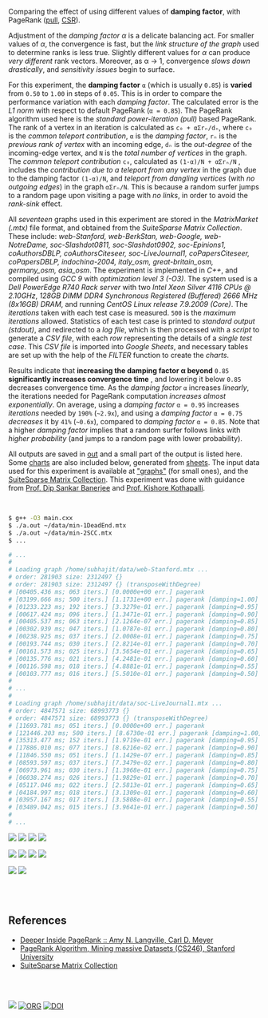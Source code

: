 Comparing the effect of using different values of **damping factor**,
with PageRank ([pull], [CSR]).

Adjustment of the *damping factor α* is a delicate balancing act. For
smaller values of *α*, the convergence is fast, but the *link structure*
*of the graph* used to determine ranks is less true. Slightly different
values for *α* can produce *very different* rank vectors. Moreover, as
α → 1, convergence *slows down drastically*, and *sensitivity issues*
begin to surface.

For this experiment, the **damping factor** `α` (which is usually `0.85`)
is **varied** from `0.50` to `1.00` in steps of `0.05`. This is in order
to compare the performance variation with each *damping factor*. The
calculated error is the *L1 norm* with respect to default PageRank
(`α = 0.85`). The PageRank algorithm used here is the *standard*
*power-iteration (pull)* based PageRank. The rank of a vertex in an
iteration is calculated as `c₀ + αΣrₙ/dₙ`, where `c₀` is the *common*
*teleport contribution*, `α` is the *damping factor*, `rₙ` is the
*previous rank of vertex* with an incoming edge, `dₙ` is the *out-degree*
of the incoming-edge vertex, and `N` is the *total number of vertices*
in the graph. The *common teleport contribution* `c₀`, calculated as
`(1-α)/N + αΣrₙ/N` , includes the *contribution due to a teleport from*
*any vertex* in the graph due to the damping factor `(1-α)/N`, and
*teleport from dangling vertices* (with *no outgoing edges*) in the
graph `αΣrₙ/N`. This is because a random surfer jumps to a random page
upon visiting a page with *no links*, in order to avoid the *rank-sink*
effect.

All *seventeen* graphs used in this experiment are stored in the
*MatrixMarket (.mtx)* file format, and obtained from the *SuiteSparse*
*Matrix Collection*. These include: *web-Stanford, web-BerkStan,*
*web-Google, web-NotreDame, soc-Slashdot0811, soc-Slashdot0902,*
*soc-Epinions1, coAuthorsDBLP, coAuthorsCiteseer, soc-LiveJournal1,*
*coPapersCiteseer, coPapersDBLP, indochina-2004, italy_osm,*
*great-britain_osm, germany_osm, asia_osm*. The experiment is implemented
in *C++*, and compiled using *GCC 9* with *optimization level 3 (-O3)*.
The system used is a *Dell PowerEdge R740 Rack server* with two *Intel*
*Xeon Silver 4116 CPUs @ 2.10GHz*, *128GB DIMM DDR4 Synchronous Registered*
*(Buffered) 2666 MHz (8x16GB) DRAM*, and running *CentOS Linux release*
*7.9.2009 (Core)*. The *iterations* taken with each test case is measured.
`500` is the *maximum iterations* allowed. Statistics of each test case is
printed to *standard output (stdout)*, and redirected to a *log file*,
which is then processed with a *script* to generate a *CSV file*, with
each *row* representing the details of a *single test case*. This
*CSV file* is imported into *Google Sheets*, and necessary tables are set
up with the help of the *FILTER* function to create the *charts*.

Results indicate that **increasing the damping factor α beyond** `0.85`
**significantly increases convergence time** , and lowering it below
`0.85` decreases convergence time. As the *damping factor* `α` increases
*linearly*, the iterations needed for PageRank computation *increases*
*almost exponentially*. On average, using a *damping factor* `α = 0.95`
increases *iterations* needed by `190%` (`~2.9x`), and using a *damping*
*factor* `α = 0.75` *decreases* it by `41%` (`~0.6x`), compared to
*damping factor* `α = 0.85`. Note that a higher *damping factor* implies
that a random surfer follows links with *higher probability* (and jumps
to a random page with lower probability).

All outputs are saved in [out](out/) and a small part of the output is listed
here. Some [charts] are also included below, generated from [sheets]. The input
data used for this experiment is available at ["graphs"] (for small ones), and
the [SuiteSparse Matrix Collection]. This experiment was done with guidance
from [Prof. Dip Sankar Banerjee] and [Prof. Kishore Kothapalli].

<br>

```bash
$ g++ -O3 main.cxx
$ ./a.out ~/data/min-1DeadEnd.mtx
$ ./a.out ~/data/min-2SCC.mtx
$ ...

# ...
#
# Loading graph /home/subhajit/data/web-Stanford.mtx ...
# order: 281903 size: 2312497 {}
# order: 281903 size: 2312497 {} (transposeWithDegree)
# [00405.436 ms; 063 iters.] [0.0000e+00 err.] pagerank
# [03199.666 ms; 500 iters.] [1.1731e+00 err.] pagerank [damping=1.00]
# [01233.223 ms; 192 iters.] [3.3279e-01 err.] pagerank [damping=0.95]
# [00617.424 ms; 096 iters.] [1.3471e-01 err.] pagerank [damping=0.90]
# [00405.537 ms; 063 iters.] [2.1264e-07 err.] pagerank [damping=0.85]
# [00302.939 ms; 047 iters.] [1.0787e-01 err.] pagerank [damping=0.80]
# [00238.925 ms; 037 iters.] [2.0008e-01 err.] pagerank [damping=0.75]
# [00193.744 ms; 030 iters.] [2.8214e-01 err.] pagerank [damping=0.70]
# [00161.573 ms; 025 iters.] [3.5654e-01 err.] pagerank [damping=0.65]
# [00135.776 ms; 021 iters.] [4.2481e-01 err.] pagerank [damping=0.60]
# [00116.598 ms; 018 iters.] [4.8881e-01 err.] pagerank [damping=0.55]
# [00103.777 ms; 016 iters.] [5.5010e-01 err.] pagerank [damping=0.50]
#
# ...
#
# Loading graph /home/subhajit/data/soc-LiveJournal1.mtx ...
# order: 4847571 size: 68993773 {}
# order: 4847571 size: 68993773 {} (transposeWithDegree)
# [11693.781 ms; 051 iters.] [0.0000e+00 err.] pagerank
# [121446.203 ms; 500 iters.] [8.6730e-01 err.] pagerank [damping=1.00]
# [35313.477 ms; 152 iters.] [1.9719e-01 err.] pagerank [damping=0.95]
# [17886.010 ms; 077 iters.] [8.6216e-02 err.] pagerank [damping=0.90]
# [11846.550 ms; 051 iters.] [1.1429e-07 err.] pagerank [damping=0.85]
# [08593.597 ms; 037 iters.] [7.3479e-02 err.] pagerank [damping=0.80]
# [06973.961 ms; 030 iters.] [1.3968e-01 err.] pagerank [damping=0.75]
# [06038.274 ms; 026 iters.] [1.9829e-01 err.] pagerank [damping=0.70]
# [05117.046 ms; 022 iters.] [2.5813e-01 err.] pagerank [damping=0.65]
# [04184.997 ms; 018 iters.] [3.1309e-01 err.] pagerank [damping=0.60]
# [03957.167 ms; 017 iters.] [3.5808e-01 err.] pagerank [damping=0.55]
# [03489.042 ms; 015 iters.] [3.9641e-01 err.] pagerank [damping=0.50]
#
# ...
```

[![](https://i.imgur.com/ttvsORC.png)][sheetp]
[![](https://i.imgur.com/YVoM8E1.png)][sheetp]
[![](https://i.imgur.com/r7EB7hY.png)][sheetp]
[![](https://i.imgur.com/1B9cLJu.png)][sheetp]

[![](https://i.imgur.com/2QJ0YJF.png)][sheetp]
[![](https://i.imgur.com/aUuTeSh.png)][sheetp]
[![](https://i.imgur.com/8my3oJY.png)][sheetp]
[![](https://i.imgur.com/j0sdbpN.png)][sheetp]

[![](https://i.imgur.com/sJVNiOU.gif)][sheetp]
[![](https://i.imgur.com/JGJOuoT.gif)][sheetp]

<br>
<br>


## References

- [Deeper Inside PageRank :: Amy N. Langville, Carl D. Meyer](https://www.slideshare.net/SubhajitSahu/deeper-inside-pagerank-notes)
- [PageRank Algorithm, Mining massive Datasets (CS246), Stanford University](https://www.youtube.com/watch?v=ke9g8hB0MEo)
- [SuiteSparse Matrix Collection]

<br>
<br>

[![](https://i.imgur.com/CxwDsTm.jpg)](https://www.youtube.com/watch?v=jcqkqJnTydU)
[![ORG](https://img.shields.io/badge/org-puzzlef-green?logo=Org)](https://puzzlef.github.io)
[![DOI](https://zenodo.org/badge/372441978.svg)](https://zenodo.org/badge/latestdoi/372441978)

[Prof. Dip Sankar Banerjee]: https://sites.google.com/site/dipsankarban/
[Prof. Kishore Kothapalli]: https://cstar.iiit.ac.in/~kkishore/
[SuiteSparse Matrix Collection]: https://suitesparse-collection-website.herokuapp.com
["graphs"]: https://github.com/puzzlef/graphs
[pull]: https://github.com/puzzlef/pagerank-push-vs-pull
[CSR]: https://github.com/puzzlef/pagerank-class-vs-csr
[charts]: https://photos.app.goo.gl/pNs2QeAfC2ainMMy5
[sheets]: https://docs.google.com/spreadsheets/d/1wXeWc4yzw-TotI8hKkJeQXBQHimrgaeiASJKRypSNH4/edit?usp=sharing
[sheetp]: https://docs.google.com/spreadsheets/d/e/2PACX-1vTVQ8z57LZJKtU-A71eFP9gEJfenWZk0fxpnSb6oi9XeiNNJiRWQZN29mfKDpng7-CuN8k2R79aXIuY/pubhtml
